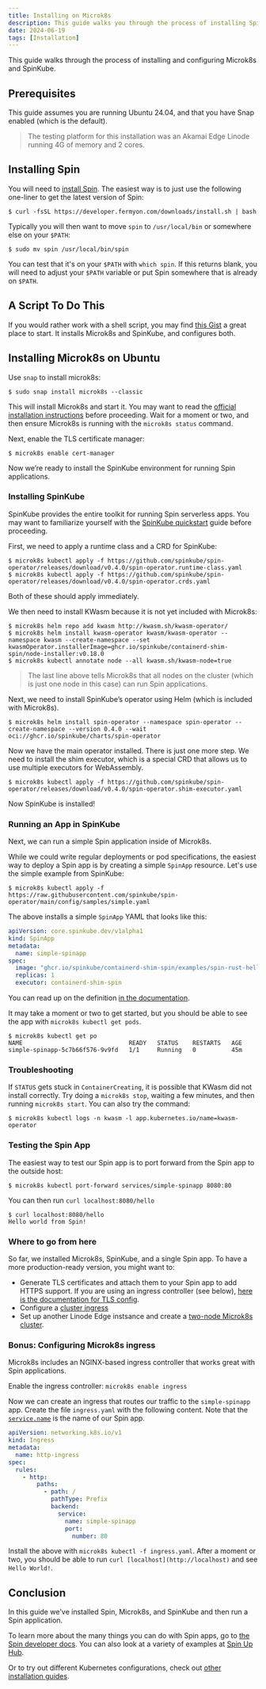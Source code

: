 ```yaml
---
title: Installing on Microk8s
description: This guide walks you through the process of installing SpinKube using [Microk8s](https://microk8s.io/).
date: 2024-06-19
tags: [Installation]
---
```


This guide walks through the process of installing and configuring Microk8s and SpinKube.

## Prerequisites

This guide assumes you are running Ubuntu 24.04, and that you have Snap enabled (which is the
default).

> The testing platform for this installation was an Akamai Edge Linode running 4G of memory and 2
> cores.

## Installing Spin

You will need to [install Spin](https://developer.fermyon.com/spin/quickstart). The easiest way is
to just use the following one-liner to get the latest version of Spin:

```console { data-plausible="copy-quick-deploy-sample" }
$ curl -fsSL https://developer.fermyon.com/downloads/install.sh | bash
```

Typically you will then want to move `spin` to `/usr/local/bin` or somewhere else on your `$PATH`:

```console { data-plausible="copy-quick-deploy-sample" }
$ sudo mv spin /usr/local/bin/spin
```

You can test that it's on your `$PATH` with `which spin`. If this returns blank, you will need to
adjust your `$PATH` variable or put Spin somewhere that is already on `$PATH`.

## A Script To Do This

If you would rather work with a shell script, you may find [this
Gist](https://gist.github.com/kate-goldenring/47950ccb30be2fa0180e276e82ac3593#file-spinkube-on-microk8s-sh)
a great place to start. It installs Microk8s and SpinKube, and configures both.

## Installing Microk8s on Ubuntu

Use `snap` to install microk8s:

```console { data-plausible="copy-quick-deploy-sample" }
$ sudo snap install microk8s --classic
```

This will install Microk8s and start it. You may want to read the [official installation
instructions](https://microk8s.io/docs/getting-started) before proceeding. Wait for a moment or two,
and then ensure Microk8s is running with the `microk8s status` command.

Next, enable the TLS certificate manager:

```console { data-plausible="copy-quick-deploy-sample" }
$ microk8s enable cert-manager
```

Now we’re ready to install the SpinKube environment for running Spin applications.

### Installing SpinKube

SpinKube provides the entire toolkit for running Spin serverless apps. You may want to familiarize
yourself with the [SpinKube quickstart](https://www.spinkube.dev/docs/install/quickstart/) guide
before proceeding.

First, we need to apply a runtime class and a CRD for SpinKube:

```console { data-plausible="copy-quick-deploy-sample" }
$ microk8s kubectl apply -f https://github.com/spinkube/spin-operator/releases/download/v0.4.0/spin-operator.runtime-class.yaml
$ microk8s kubectl apply -f https://github.com/spinkube/spin-operator/releases/download/v0.4.0/spin-operator.crds.yaml
```

Both of these should apply immediately.

We then need to install KWasm because it is not yet included with Microk8s:

```console { data-plausible="copy-quick-deploy-sample" }
$ microk8s helm repo add kwasm http://kwasm.sh/kwasm-operator/
$ microk8s helm install kwasm-operator kwasm/kwasm-operator --namespace kwasm --create-namespace --set kwasmOperator.installerImage=ghcr.io/spinkube/containerd-shim-spin/node-installer:v0.18.0
$ microk8s kubectl annotate node --all kwasm.sh/kwasm-node=true

```

> The last line above tells Microk8s that all nodes on the cluster (which is just one node in this
> case) can run Spin applications.

Next, we need to install SpinKube’s operator using Helm (which is included with Microk8s).

```console { data-plausible="copy-quick-deploy-sample" }
$ microk8s helm install spin-operator --namespace spin-operator --create-namespace --version 0.4.0 --wait oci://ghcr.io/spinkube/charts/spin-operator

```

Now we have the main operator installed. There is just one more step. We need to install the shim
executor, which is a special CRD that allows us to use multiple executors for WebAssembly.

```console { data-plausible="copy-quick-deploy-sample" }
$ microk8s kubectl apply -f https://github.com/spinkube/spin-operator/releases/download/v0.4.0/spin-operator.shim-executor.yaml

```

Now SpinKube is installed!

### Running an App in SpinKube

Next, we can run a simple Spin application inside of Microk8s.

While we could write regular deployments or pod specifications, the easiest way to deploy a Spin app
is by creating a simple `SpinApp` resource. Let's use the simple example from SpinKube:

```console { data-plausible="copy-quick-deploy-sample" }
$ microk8s kubectl apply -f https://raw.githubusercontent.com/spinkube/spin-operator/main/config/samples/simple.yaml
```

The above installs a simple `SpinApp` YAML that looks like this:

```yaml
apiVersion: core.spinkube.dev/v1alpha1
kind: SpinApp
metadata:
  name: simple-spinapp
spec:
  image: "ghcr.io/spinkube/containerd-shim-spin/examples/spin-rust-hello:v0.13.0"
  replicas: 1
  executor: containerd-shim-spin
```

You can read up on the definition [in the
documentation](https://www.spinkube.dev/docs/reference/spin-app/).

It may take a moment or two to get started, but you should be able to see the app with `microk8s
kubectl get pods`.

```console { data-plausible="copy-quick-deploy-sample" }
$ microk8s kubectl get po
NAME                              READY   STATUS    RESTARTS   AGE
simple-spinapp-5c7b66f576-9v9fd   1/1     Running   0          45m
```

### Troubleshooting

If `STATUS` gets stuck in `ContainerCreating`, it is possible that KWasm did not install correctly.
Try doing a `microk8s stop`, waiting a few minutes, and then running `microk8s start`. You can also
try the command:

```console { data-plausible="copy-quick-deploy-sample" }
$ microk8s kubectl logs -n kwasm -l app.kubernetes.io/name=kwasm-operator
```

### Testing the Spin App

The easiest way to test our Spin app is to port forward from the Spin app to the outside host:

```console { data-plausible="copy-quick-deploy-sample" }
$ microk8s kubectl port-forward services/simple-spinapp 8080:80
```

You can then run `curl localhost:8080/hello`

```console { data-plausible="copy-quick-deploy-sample" }
$ curl localhost:8080/hello
Hello world from Spin!
```

### Where to go from here

So far, we installed Microk8s, SpinKube, and a single Spin app. To have a more production-ready
version, you might want to:

- Generate TLS certificates and attach them to your Spin app to add HTTPS support. If you are using
  an ingress controller (see below), [here is the documentation for TLS
  config](https://kubernetes.github.io/ingress-nginx/user-guide/tls/).
- Configure a [cluster ingress](https://microk8s.io/docs/addon-ingress)
- Set up another Linode Edge instsance and create a [two-node Microk8s
  cluster](https://microk8s.io/docs/clustering).

### Bonus: Configuring Microk8s ingress

Microk8s includes an NGINX-based ingress controller that works great with Spin applications.

Enable the ingress controller: `microk8s enable ingress`

Now we can create an ingress that routes our traffic to the `simple-spinapp` app. Create the file
`ingress.yaml` with the following content. Note that the [`service.name`](http://service.name) is
the name of our Spin app.

```yaml
apiVersion: networking.k8s.io/v1
kind: Ingress
metadata:
  name: http-ingress
spec:
  rules:
    - http:
        paths:
          - path: /
            pathType: Prefix
            backend:
              service:
                name: simple-spinapp
                port:
                  number: 80
```

Install the above with `microk8s kubectl -f ingress.yaml`. After a moment or two, you should be able
to run `curl [localhost](http://localhost)` and see `Hello World!`.

## Conclusion

In this guide we've installed Spin, Microk8s, and SpinKube and then run a Spin application.

To learn more about the many things you can do with Spin apps, go to [the Spin developer
docs](https://developer.fermyon.com/spin). You can also look at a variety of examples at [Spin Up
Hub](https://developer.fermyon.com/hub).

Or to try out different Kubernetes configurations, check out [other installation
guides](https://www.spinkube.dev/docs/install/).
